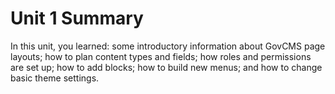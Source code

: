 # Unit 1 Summary

In this unit, you learned: some introductory information about GovCMS page layouts; how to plan content types and fields; how roles and permissions are set up; how to add blocks; how to build new menus; and how to change basic theme settings.
